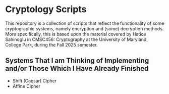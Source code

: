 # Cryptology Scripts
This repository is a collection of scripts that reflect the functionality of some cryptographic systems, namely encryption and (some) decryption methods. More specifically, this is based upon the material covered by Hatice Sahinoglu in CMSC456: Cryptography at the University of Maryland, College Park, during the Fall 2025 semester.

## Systems That I am Thinking of Implementing and/or Those Which I Have Already Finished
- Shift (Caesar) Cipher
- Affine Cipher
